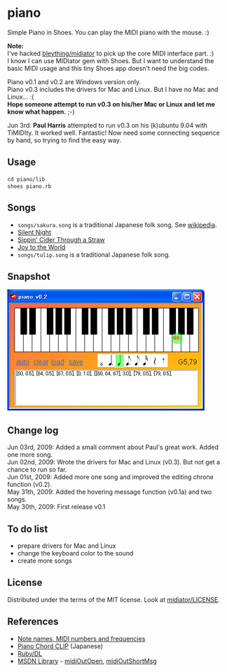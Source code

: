 piano
=====

Simple Piano in Shoes. You can play the MIDI piano with the mouse. :)

**Note:**   
I've hacked [bleything/midiator](http://github.com/bleything/midiator/tree/master) to pick up the core MIDI interface part. :)   
I know I can use MIDIator gem with Shoes. But I want to understand the basic MIDI usage and this tiny Shoes app doesn't need the big codes.

Piano v0.1 and v0.2 are Windows version only.   
Piano v0.3 includes the drivers for Mac and Linux. But I have no Mac and Linux... :(   
**Hope someone attempt to run v0.3 on his/her Mac or Linux and let me know what happen.** ;-)

Jun 3rd: **Paul Harris** attempted to run v0.3 on his (k)ubuntu 9.04 with TiMIDIty. It worked well. Fantastic! Now need some connecting sequence by hand, so trying to find the easy way.

Usage
-----

	cd piano/lib
	shoes piano.rb

Songs
-----

- `songs/sakura.song` is a traditional Japanese folk song. See [wikipedia](http://en.wikipedia.org/wiki/Sakura_Sakura).
- [Silent Night](http://gardenofpraise.com/key21e.htm)
- [Sippin' Cider Through a Straw](http://gardenofpraise.com/key21t.htm)
- [Joy to the World](http://gardenofpraise.com/key21be.htm)
- `songs/tulip.song` is a traditional Japanese folk song. 

Snapshot
--------
![piano_snapshot.png](http://github.com/ashbb/piano/raw/master/piano_snapshot.png)


Change log
----------
Jun 03rd, 2009: Added a small comment about Paul's great work. Added one more song.    
Jun 02nd, 2009: Wrote the drivers for Mac and Linux (v0.3). But not get a chance to run so far.     
Jun 01st, 2009: Added more one song and improved the editing chrone function (v0.2).   
May 31th, 2009: Added the hovering message function (v0.1a) and two songs.      
May 30th, 2009: First release v0.1


To do list
----------

- prepare drivers for Mac and Linux
- change the keyboard color to the sound
- create more songs


License
-------
Distributed under the terms of the MIT license.
Look at [midiator/LICENSE](http://github.com/bleything/midiator/tree/master/LICENSE).


References
----------

- [Note names, MIDI numbers and frequencies](http://www.phys.unsw.edu.au/jw/notes.html)
- [Piano Chord CLIP](http://www.piano-c.com/pianoClip.html) (Japanese)
- [Ruby/DL](http://ttsky.net/ruby/ruby-dl.html)
- [MSDN Library](http://msdn.microsoft.com/en-us/library/default.aspx) - <a href="http://msdn.microsoft.com/en-us/library/ms711632(VS.85).aspx">midiOutOpen</a>, <a href="http://msdn.microsoft.com/en-us/library/ms711632(VS.85).aspx">midiOutShortMsg</a>
